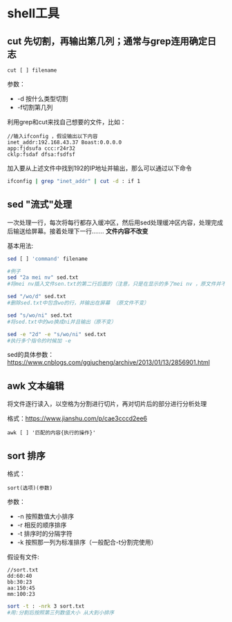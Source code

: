 # shell工具



## cut  先切割，再输出第几列；通常与grep连用确定日志

```
cut [ ] filename
```

参数：

* -d 按什么类型切割
* -f切割第几列



利用grep和cut来找自己想要的文件，比如：

```
//输入ifconfig ，假设输出以下内容
inet_addr:192.168.43.37 Boast:0.0.0.0
app:fjdsufa ccc:r24r32
cklp:fsdaf dfsa:fsdfsf
```

加入要从上述文件中找到192的IP地址并输出，那么可以通过以下命令

```bash
ifconfig | grep "inet_addr" | cut -d : if 1
```







## sed "流式"处理

一次处理一行，每次将每行都存入缓冲区，然后用sed处理缓冲区内容，处理完成后输送给屏幕。接着处理下一行.......    **文件内容不改变**

基本用法:

```bash
sed [ ] 'command' filename	

#例子
sed "2a mei nv" sed.txt
#将mei nv插入文件sen.txt的第二行后面的（注意，只是在显示的多了mei nv ，原文件并不改变）

sed "/wo/d" sed.txt
#删除sed.txt中包含wo的行，并输出在屏幕 （原文件不变）

sed "s/wo/ni" sed.txt
#将sed.txt中的wo换成ni并且输出（原不变）

sed -e "2d" -e "s/wo/ni" sed.txt
#执行多个指令的时候加 -e
```

sed的具体参数：https://www.cnblogs.com/ggjucheng/archive/2013/01/13/2856901.html





## awk 文本编辑

将文件逐行读入，以空格为分割进行切片，再对切片后的部分进行分析处理

格式：https://www.jianshu.com/p/cae3cccd2ee6

```
awk [ ] '匹配的内容{执行的操作}'
```



## sort 排序

格式：

```
sort(选项)(参数)
```

参数：

* -n 按照数值大小排序
* -r 相反的顺序排序
* -t 排序时的分隔字符
* -k 按照那一列为标准排序（一般配合-t分割完使用）

假设有文件:

```
//sort.txt
dd:60:40
bb:30:23
aa:150:45
mm:100:23
```

```bash
sort -t : -nrk 3 sort.txt
#用:分割后按照第三列数值大小 从大到小排序
```

